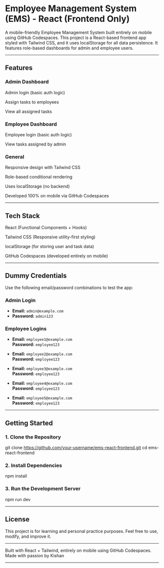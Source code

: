 # Employee Management System (EMS) - React (Frontend Only)

A mobile-friendly Employee Management System built entirely on mobile using GitHub Codespaces. This project is a React-based frontend app styled with Tailwind CSS, and it uses localStorage for all data persistence. It features role-based dashboards for admin and employee users.


---

## Features

### Admin Dashboard

Admin login (basic auth logic)

Assign tasks to employees

View all assigned tasks


### Employee Dashboard

Employee login (basic auth logic)

View tasks assigned by admin


### General

Responsive design with Tailwind CSS

Role-based conditional rendering

Uses localStorage (no backend)

Developed 100% on mobile via GitHub Codespaces



---

## Tech Stack

React (Functional Components + Hooks)

Tailwind CSS (Responsive utility-first styling)

localStorage (for storing user and task data)

GitHub Codespaces (developed entirely on mobile)



---

## Dummy Credentials

Use the following email/password combinations to test the app:

### Admin Login
- **Email:** `admin@example.com`  
- **Password:** `admin123`

### Employee Logins

- **Email:** `employee1@example.com`  
  **Password:** `employee123`
  
- **Email:** `employee2@example.com`  
  **Password:** `employee123`

- **Email:** `employee3@example.com`  
  **Password:** `employee123`

- **Email:** `employee4@example.com`  
  **Password:** `employee123`

- **Email:** `employee5@example.com`  
  **Password:** `employee123`

---

## Getting Started

### 1. Clone the Repository

git clone https://github.com/your-username/ems-react-frontend.git
cd ems-react-frontend

### 2. Install Dependencies

npm install

### 3. Run the Development Server

npm run dev




---


## License

This project is for learning and personal practice purposes. Feel free to use, modify, and improve it.


---

Built with React + Tailwind, entirely on mobile using GitHub Codespaces.
Made with passion by Kishan


---



